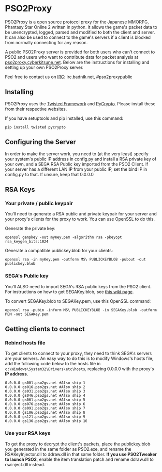 # PSO2Proxy
PSO2Proxy is a open source protocol proxy for the Japanese MMORPG, Phantasy Star Online 2 written in python. It allows the game's packet data to be unencrypted, logged, parsed and modified to both the client and server. It can also be used to connect to the game's servers if a client is blocked from normally connecting for any reason.

A public PSO2Proxy server is provided for both users who can't connect to PSO2 and users who want to contribute data for packet analysis at [pso2proxy.cyberkitsune.net](http://pso2proxy.cyberkitsune.net/). Below are the instructions for installing and setting up your own PSO2Proxy server.

Feel free to contact us on [IRC](irc://irc.badnik.net/pso2proxypublic): irc.badnik.net, #pso2proxypublic
## Installing
PSO2Proxy uses the [Twisted Framework](https://twistedmatrix.com/trac/) and [PyCrypto](https://www.dlitz.net/software/pycrypto/). Please install these from their respective websites.

If you have setuptools and pip installed, use this command:

`pip install twisted pycrypto`
## Configuring the Server
In order to make the server work, you need to (at the very least) specify your system's public IP address in config.py and install a RSA private key of your own, and a SEGA RSA Public key imported from the PSO2 Client. If your server has a different LAN IP from your public IP, set the bind IP in config.py to that. If unsure, keep that 0.0.0.0
## RSA Keys
### Your private / public keypair
You'll need to generate a RSA public and private keypair for your server and your proxy's clients for the proxy to work. You can use OpenSSL to do this.

Generate the private key:

`openssl genpkey -out myKey.pem -algorithm rsa -pkeyopt rsa_keygen_bits:1024`

Generate a compatible publickey.blob for your clients:

`openssl rsa -in myKey.pem -outform MS\ PUBLICKEYBLOB -pubout -out publickey.blob`
### SEGA's Public key
You'll ALSO need to import SEGA's RSA public keys from the PSO2 client. For instructions on how to get SEGAKey.blob, see [this wiki page](https://github.com/cyberkitsune/PSO2Proxy/wiki/Getting-SEGA's-RSA-Keys).

To convert SEGAKey.blob to SEGAKey.pem, use this OpenSSL command:

`openssl rsa -pubin -inform MS\ PUBLICKEYBLOB -in SEGAKey.blob -outform PEM -out SEGAKey.pem`

## Getting clients to connect
### Rebind hosts file
To get clients to connect to your proxy, they need to think SEGA's servers are your servers. An easy way to do this is to modify Windows's hosts file, add the following code below to the hosts file in `c:\Windows\System32\Drivers\etc\hosts`, replacing 0.0.0.0 with the proxy's **IP address**.
```
0.0.0.0 gs001.pso2gs.net #Also ship 1
0.0.0.0 gs016.pso2gs.net #Also ship 2
0.0.0.0 gs031.pso2gs.net #Also ship 3
0.0.0.0 gs046.pso2gs.net #Also ship 4
0.0.0.0 gs061.pso2gs.net #Also ship 5
0.0.0.0 gs076.pso2gs.net #Also ship 6
0.0.0.0 gs091.pso2gs.net #Also ship 7
0.0.0.0 gs106.pso2gs.net #Also ship 8
0.0.0.0 gs121.pso2gs.net #Also ship 9
0.0.0.0 gs136.pso2gs.net #Also ship 10
```
### Use your RSA keys
To get the proxy to decrypt the client's packets, place the publickey.blob you generated in the same folder as PSO2.exe, and rename the RSAKeyInjector.dll to ddraw.dll in that same folder. **If you use PSO2Tweaker to launch PSO2**, enable the item translation patch and rename ddraw.dll to rsainject.dll instead.

